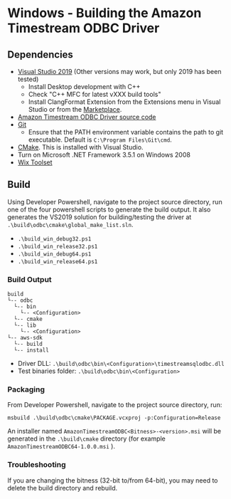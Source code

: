 # Windows - Building the Amazon Timestream ODBC Driver

## Dependencies

* [Visual Studio 2019](https://visualstudio.microsoft.com/vs/) (Other versions may work, but only 2019 has been tested)
  * Install Desktop development with C++
  * Check "C++ MFC for latest vXXX build tools"
  * Install ClangFormat Extension from the Extensions menu in Visual Studio or from the [Marketplace](https://marketplace.visualstudio.com/items?itemName=LLVMExtensions.ClangFormat).
* [Amazon Timestream ODBC Driver source code](https://github.com/Bit-Quill/timestream-odbc)
* [Git](https://git-scm.com/download/win)
  * Ensure that the PATH environment variable contains the path to git executable. Default is `C:\Program Files\Git\cmd`.
* [CMake](https://cmake.org/install/). This is installed with Visual Studio.
* Turn on Microsoft .NET Framework 3.5.1 on Windows 2008
* [Wix Toolset](https://wixtoolset.org/releases/)

## Build

Using Developer Powershell, navigate to the project source directory, run one of the four powershell scripts to generate the build output. It also generates the VS2019 solution for building/testing the driver at `.\build\odbc\cmake\global_make_list.sln`. 

* `.\build_win_debug32.ps1`
* `.\build_win_release32.ps1`
* `.\build_win_debug64.ps1`
* `.\build_win_release64.ps1`

### Build Output

```
build
└-- odbc
  └-- bin
    └-- <Configuration>
  └-- cmake
  └-- lib
    └-- <Configuration>
└-- aws-sdk
  └-- build
  └-- install
```

* Driver DLL: `.\build\odbc\bin\<Configuration>\timestreamsqlodbc.dll`
* Test binaries folder: `.\build\odbc\bin\<Configuration>`

### Packaging

From Developer Powershell, navigate to the project source directory, run:
```
msbuild .\build\odbc\cmake\PACKAGE.vcxproj -p:Configuration=Release
```

An installer named `AmazonTimestreamODBC<Bitness>-<version>.msi` will be generated in the `.\build\cmake` directory (for example `AmazonTimestreamODBC64-1.0.0.msi` ).

### Troubleshooting
If you are changing the bitness (32-bit to/from 64-bit), you may need to delete the build directory and rebuild.
